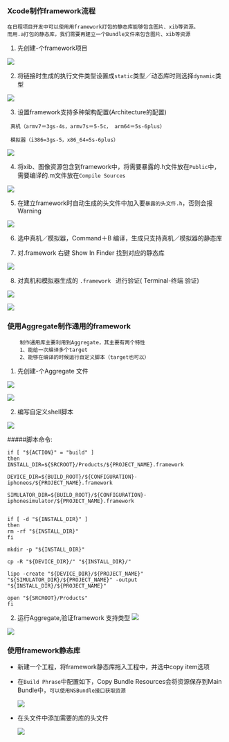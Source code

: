### Xcode制作framework流程

```
在日程项目开发中可以使用用framework打包的静态库能够包含图片、xib等资源。
而用.a打包的静态库，我们需要再建立一个Bundle文件来包含图片、xib等资源 
``` 

1. 先创建-个framework项目

![](images/create.png)

2. 将链接时生成的执行文件类型设置成`static`类型／动态库时则选择`dynamic`类型

![](images/static.png)

3. 设置framework支持多种架构配置(Architecture的配置)

```
 真机（armv7＝3gs-4s，armv7s＝5-5c， arm64＝5s-6plus）
 
 模拟器（i386=3gs-5，x86_64=5s-6plus）
```
![](images/architecture.png)

4. 将xib、图像资源包含到framework中，将需要暴露的.h文件放在`Public`中，需要编译的.m文件放在`Compile Sources`

![](images/4.png)

5. 在建立framework时自动生成的头文件中加入要`暴露的头文件.h`，否则会报Warning

![](images/header.png)

6. 选中真机／模拟器，Command＋B 编译，生成只支持真机／模拟器的静态库

7. 对.framework 右键 Show In Finder 找到对应的静态库

![](images/finder.png)

8. 对真机和模拟器生成的 `.framework ` 进行验证( Terminal-终端 验证)

![](images/checkfinder.png)

![](images/terminal.png)

### 使用Aggregate制作通用的framework

```
	制作通用库主要利用到Aggregate，其主要有两个特性 
	1、能给一次编译多个target
	2、能够在编译的时候运行自定义脚本（target也可以）

```

1. 先创建-个Aggregate 文件

![](images/addgate.png)

![](images/aggregate.png)

2. 编写自定义shell脚本

![](images/shell.png)

#####脚本命令:

```
if [ "${ACTION}" = "build" ]
then
INSTALL_DIR=${SRCROOT}/Products/${PROJECT_NAME}.framework

DEVICE_DIR=${BUILD_ROOT}/${CONFIGURATION}-iphoneos/${PROJECT_NAME}.framework

SIMULATOR_DIR=${BUILD_ROOT}/${CONFIGURATION}-iphonesimulator/${PROJECT_NAME}.framework


if [ -d "${INSTALL_DIR}" ]
then
rm -rf "${INSTALL_DIR}"
fi

mkdir -p "${INSTALL_DIR}"

cp -R "${DEVICE_DIR}/" "${INSTALL_DIR}/"

lipo -create "${DEVICE_DIR}/${PROJECT_NAME}" "${SIMULATOR_DIR}/${PROJECT_NAME}" -output "${INSTALL_DIR}/${PROJECT_NAME}"

open "${SRCROOT}/Products"
fi

```
2. 运行Aggregate,验证framework 支持类型
![](images/run1.png)

![](images/run2.png)


### 使用framework静态库

* 新建一个工程，将framework静态库拖入工程中，并选中copy item选项

* 在`Build Phrase`中配置如下，Copy Bundle Resources会将资源保存到Main Bundle中，`可以使用NSBundle接口获取资源`

	![](images/2-2.png)
* 在头文件中添加需要的库的头文件

	![](images/23.png)

